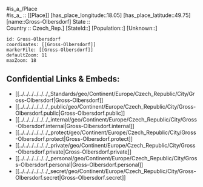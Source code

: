 ﻿---
location: [49.75,18.05] 
mapzoom: [7,12] 
mapmarker: city 
type: City
tags:
- geo/City


SpocWebEntityId: 30602
isDeleted: false
confidential: public

---
#is_a_/Place  
#is_a_ :: [[Place]] 
[has_place_longitude::18.05] 
[has_place_latitude::49.75] 
[name::Gross-Olbersdorf] 
State ::  
Country :: Czech_Rep.] 
[StateId::] 
[Population::] 
[Unknown::] 


```leaflet
id: Gross-Olbersdorf
coordinates: [[Gross-Olbersdorf]] 
markerFile: [[Gross-Olbersdorf]] 
defaultZoom: 11 
maxZoom: 18
```


## Confidential Links & Embeds: 
- [[../../../../../../_Standards/geo/Continent/Europe/Czech_Republic/City/Gross-Olbersdorf|Gross-Olbersdorf]] 
- [[../../../../../../_public/geo/Continent/Europe/Czech_Republic/City/Gross-Olbersdorf.public|Gross-Olbersdorf.public]] 
- [[../../../../../../_internal/geo/Continent/Europe/Czech_Republic/City/Gross-Olbersdorf.internal|Gross-Olbersdorf.internal]] 
- [[../../../../../../_protect/geo/Continent/Europe/Czech_Republic/City/Gross-Olbersdorf.protect|Gross-Olbersdorf.protect]] 
- [[../../../../../../_private/geo/Continent/Europe/Czech_Republic/City/Gross-Olbersdorf.private|Gross-Olbersdorf.private]] 
- [[../../../../../../_personal/geo/Continent/Europe/Czech_Republic/City/Gross-Olbersdorf.personal|Gross-Olbersdorf.personal]] 
- [[../../../../../../_secret/geo/Continent/Europe/Czech_Republic/City/Gross-Olbersdorf.secret|Gross-Olbersdorf.secret]] 
